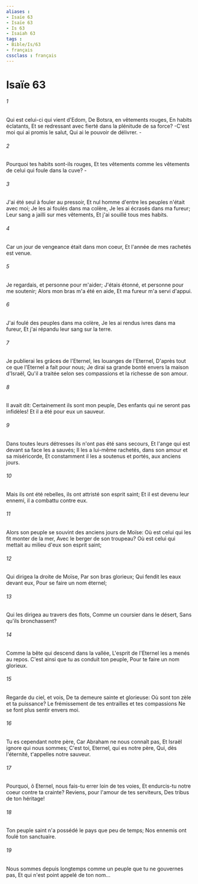 ```yaml
---
aliases : 
- Isaïe 63
- Isaïe 63
- Is 63
- Isaiah 63
tags : 
- Bible/Is/63
- français
cssclass : français
---
```


# Isaïe 63

###### 1
Qui est celui-ci qui vient d'Edom, De Botsra, en vêtements rouges, En habits éclatants, Et se redressant avec fierté dans la plénitude de sa force? -C'est moi qui ai promis le salut, Qui ai le pouvoir de délivrer. -
###### 2
Pourquoi tes habits sont-ils rouges, Et tes vêtements comme les vêtements de celui qui foule dans la cuve? -
###### 3
J'ai été seul à fouler au pressoir, Et nul homme d'entre les peuples n'était avec moi; Je les ai foulés dans ma colère, Je les ai écrasés dans ma fureur; Leur sang a jailli sur mes vêtements, Et j'ai souillé tous mes habits.
###### 4
Car un jour de vengeance était dans mon coeur, Et l'année de mes rachetés est venue.
###### 5
Je regardais, et personne pour m'aider; J'étais étonné, et personne pour me soutenir; Alors mon bras m'a été en aide, Et ma fureur m'a servi d'appui.
###### 6
J'ai foulé des peuples dans ma colère, Je les ai rendus ivres dans ma fureur, Et j'ai répandu leur sang sur la terre.
###### 7
Je publierai les grâces de l'Eternel, les louanges de l'Eternel, D'après tout ce que l'Eternel a fait pour nous; Je dirai sa grande bonté envers la maison d'Israël, Qu'il a traitée selon ses compassions et la richesse de son amour.
###### 8
Il avait dit: Certainement ils sont mon peuple, Des enfants qui ne seront pas infidèles! Et il a été pour eux un sauveur.
###### 9
Dans toutes leurs détresses ils n'ont pas été sans secours, Et l'ange qui est devant sa face les a sauvés; Il les a lui-même rachetés, dans son amour et sa miséricorde, Et constamment il les a soutenus et portés, aux anciens jours.
###### 10
Mais ils ont été rebelles, ils ont attristé son esprit saint; Et il est devenu leur ennemi, il a combattu contre eux.
###### 11
Alors son peuple se souvint des anciens jours de Moïse: Où est celui qui les fit monter de la mer, Avec le berger de son troupeau? Où est celui qui mettait au milieu d'eux son esprit saint;
###### 12
Qui dirigea la droite de Moïse, Par son bras glorieux; Qui fendit les eaux devant eux, Pour se faire un nom éternel;
###### 13
Qui les dirigea au travers des flots, Comme un coursier dans le désert, Sans qu'ils bronchassent?
###### 14
Comme la bête qui descend dans la vallée, L'esprit de l'Eternel les a menés au repos. C'est ainsi que tu as conduit ton peuple, Pour te faire un nom glorieux.
###### 15
Regarde du ciel, et vois, De ta demeure sainte et glorieuse: Où sont ton zèle et ta puissance? Le frémissement de tes entrailles et tes compassions Ne se font plus sentir envers moi.
###### 16
Tu es cependant notre père, Car Abraham ne nous connaît pas, Et Israël ignore qui nous sommes; C'est toi, Eternel, qui es notre père, Qui, dès l'éternité, t'appelles notre sauveur.
###### 17
Pourquoi, ô Eternel, nous fais-tu errer loin de tes voies, Et endurcis-tu notre coeur contre ta crainte? Reviens, pour l'amour de tes serviteurs, Des tribus de ton héritage!
###### 18
Ton peuple saint n'a possédé le pays que peu de temps; Nos ennemis ont foulé ton sanctuaire.
###### 19
Nous sommes depuis longtemps comme un peuple que tu ne gouvernes pas, Et qui n'est point appelé de ton nom...
